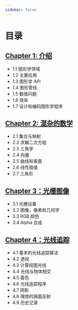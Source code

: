 ```yaml
---
sidebar: false
---
```


# 目录

## [Chapter 1: 介绍](/notes/01_Introduction.md)

- 1.1 图形学领域
- 1.2 主要应用
- 1.3 图形学 API
- 1.4 图形管线
- 1.5 数值问题
- 1.6 效率
- 1.7 设计和编码图形学程序

## [Chapter 2: 混杂的数学](/notes/02_Miscellaneous_Math.md)

- 2.1 集合与映射
- 2.2 求解二次方程
- 2.3 三角学
- 2.4 向量
- 2.5 曲线和表面
- 2.6 线性插值
- 2.7 三角形

## [Chapter 3：光栅图像](/notes/03_Raster_Images.md)

- 3.1 光栅设备
- 3.2 图像，像素和几何学
- 3.3 RGB 颜色
- 3.4 Alpha 合成

## [Chapter 4：光线追踪](/notes/04_Ray_Tracing.md)

- 4.1 基本的光线追踪算法
- 4.2 透视
- 4.3 计算视图光线
- 4.4 光线与物体相交
- 4.5 着色
- 4.6 光线追踪程序
- 4.7 阴影
- 4.8 理想的镜面反射
- 4.9 历史记录